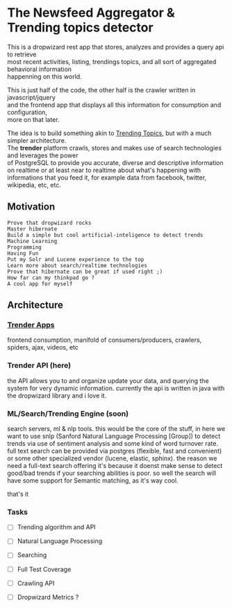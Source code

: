 # The Newsfeed Aggregator & Trending topics detector

This is a dropwizard rest app that stores, analyzes and provides a query api to retrieve<br/>
most recent  activities, listing, trendings topics, and all sort of aggregated behavioral information<br/>
happenning on this world.<br/>

This is just half of the code, the other half is the crawler written in javascript/jquery<br/> 
and the frontend app that displays all this information for consumption and configuration,<br/>
more on that later.

The idea is to build something akin to [Trending Topics](https://github.com/datawrangling/trendingtopics), but with a much simpler architecture.<br/>
The **trender** platform crawls, stores and makes use of search technologies and leverages the power<br/> of PostgreSQL to provide you accurate, diverse and descriptive information on realtime or at least near to realtime about what's happening with informations that you feed it, for example data from facebook, twitter, wikipedia, etc, etc.<br/>

## Motivation

    Prove that dropwizard rocks
    Master hibernate
    Build a simple but cool artificial-inteligence to detect trends
    Machine Learning
    Programming
    Having Fun
    Put my Solr and Lucene experience to the top
    Learn more about search/realtime technologies 
    Prove that hibernate can be great if used right ;)
    How far can my thinkpad go ?
    A cool app for myself

## Architecture

### [Trender Apps](https://github.com/0xae/trender-apps)
frontend consumption, manifold of consumers/producers,
crawlers, spiders, ajax, videos, etc

### Trender API (here)
the API allows you to and organize update your data,
and querying the system for very dynamic information.
currently the api is written in java with the dropwizard library
and i love it.

### ML/Search/Trending Engine (soon)
search servers, ml & nlp tools. this would be the core of the stuff,
in here we want to use snlp (Sanford Natural Language Processing [Group]) to detect
trends via use of sentiment analysis and some kind of word turnover rate. full text search
can be provided via postgres (flexible, fast and convenient) or some other specialized
vendor (lucene, elastic, sphinx).
the reason we need a full-text search offering it's because it doenst make sense
to detect good/bad trends if your searching abilities is poor.
so well the search will have some support for Semantic matching, as it's way cool.

that's it

### Tasks

- [ ] Trending algorithm and API
- [ ] Natural Language Processing
- [ ] Searching
- [ ] Full Test Coverage
- [ ] Crawling API
- [ ] Dropwizard Metrics ?

